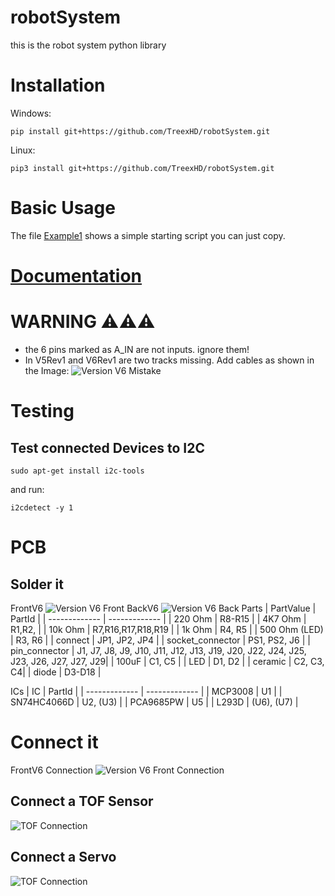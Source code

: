 # robotSystem
 this is the robot system python library

# Installation

Windows:
```
pip install git+https://github.com/TreexHD/robotSystem.git
```

Linux:
```
pip3 install git+https://github.com/TreexHD/robotSystem.git
```

# Basic Usage
The file [Example1](https://github.com/TreexHD/robotSystem/tree/main/examples/basic_example.py) shows a simple starting 
script you can just copy. 

# [Documentation](https://github.com/TreexHD/robotSystem/wiki/Functions)

# WARNING ⚠️⚠️⚠️
- the 6 pins marked as A_IN are not inputs. ignore them!
- In V5Rev1 and V6Rev1 are two tracks missing. Add cables as shown in the Image:
  ![Version V6 Mistake](https://github.com/TreexHD/robotSystem/blob/main/data/fix_error.png)

# Testing 
## Test connected Devices to I2C
```
sudo apt-get install i2c-tools
```
and run:
```
i2cdetect -y 1
```

# PCB
## Solder it
FrontV6
![Version V6 Front](https://github.com/TreexHD/robotSystem/blob/main/data/FrontV6.png)
BackV6
![Version V6 Back](https://github.com/TreexHD/robotSystem/blob/main/data/BackV6.png)
Parts
| PartValue     | PartId        |
| ------------- | ------------- |
| 220 Ohm       | R8-R15     |
| 4K7 Ohm       | R1,R2, |
| 10k Ohm       | R7,R16,R17,R18,R19 |
| 1k Ohm        | R4, R5 |
| 500 Ohm (LED) | R3, R6 | 
| connect       | JP1, JP2, JP4 |
| socket_connector  | PS1, PS2, J6 |
| pin_connector  | J1, J7, J8, J9, J10, J11, J12, J13, J19, J20, J22, J24, J25, J23, J26, J27, J27, J29|
| 100uF         | C1, C5 |
| LED           | D1, D2 |
| ceramic       | C2, C3, C4|
| diode         | D3-D18 |

ICs
| IC            | PartId        |
| ------------- | ------------- |
| MCP3008       | U1            |
| SN74HC4066D   | U2, (U3)      |
| PCA9685PW     | U5            |
| L293D         | (U6), (U7)    |


# Connect it
FrontV6 Connection
![Version V6 Front Connection](https://github.com/TreexHD/robotSystem/blob/main/data/FrontV6_Connection.png)

## Connect a TOF Sensor
![TOF Connection](https://github.com/TreexHD/robotSystem/blob/main/data/TOF_connection.png)

## Connect a Servo
![TOF Connection](https://github.com/TreexHD/robotSystem/blob/main/data/Servo_connect.png)


